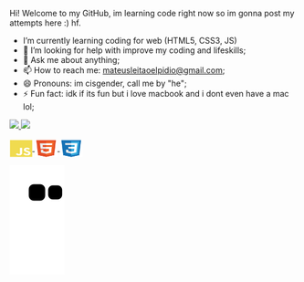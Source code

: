Hi! Welcome to my GitHub, im learning code right now so im gonna post my attempts here :) hf.

 - I’m currently learning coding for web (HTML5, CSS3, JS)
 - 🤔 I’m looking for help with improve my coding and lifeskills;
 - 💬 Ask me about anything;
 - 📫 How to reach me: mateusleitaoelpidio@gmail.com;
 - 😄 Pronouns: im cisgender, call me by "he";
 - ⚡ Fun fact: idk if its fun but i love macbook and i dont even have a mac lol;
 
  <div>
  <a href="https://github.com/sublimeb0y">
  <img height="145em" src="https://github-readme-stats.vercel.app/api?username=sublimeb0y&show_icons=true&theme=shades-of-purple&include_all_commits=true&count_private=true"/>
  <img height="145em" src="https://github-readme-stats.vercel.app/api/top-langs/?username=sublimeb0y&layout=compact&langs_count=7&theme=shades-of-purple"/>
</div>
  
  <div style="display: inline_block"><br>
  <img align="center" alt="Rafa-Js" height="30" width="40" src="https://raw.githubusercontent.com/devicons/devicon/master/icons/javascript/javascript-plain.svg">
  <img align="center" alt="Rafa-HTML" height="30" width="40" src="https://raw.githubusercontent.com/devicons/devicon/master/icons/html5/html5-original.svg">
  <img align="center" alt="Rafa-CSS" height="30" width="40" src="https://raw.githubusercontent.com/devicons/devicon/master/icons/css3/css3-original.svg">
</div>

  ![Snake animation](https://github.com/sublimeb0y/sublimeb0y/blob/output/github-contribution-grid-snake.svg)
